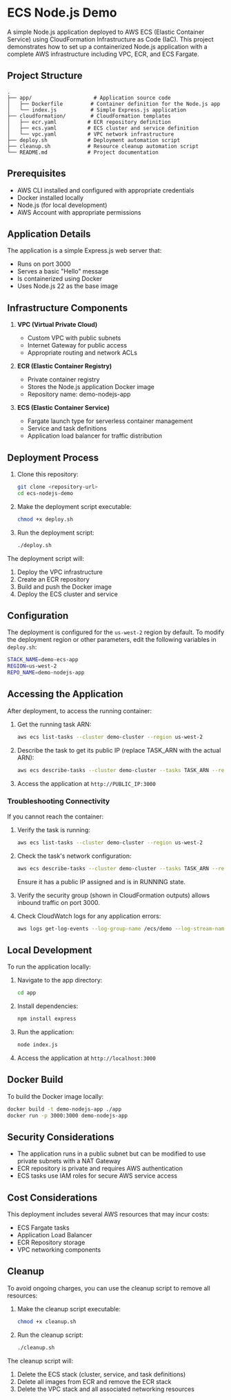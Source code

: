 # ECS Node.js Demo

A simple Node.js application deployed to AWS ECS (Elastic Container Service) using CloudFormation Infrastructure as Code (IaC). This project demonstrates how to set up a containerized Node.js application with a complete AWS infrastructure including VPC, ECR, and ECS Fargate.

## Project Structure

```
.
├── app/                    # Application source code
│   ├── Dockerfile         # Container definition for the Node.js app
│   └── index.js           # Simple Express.js application
├── cloudformation/        # CloudFormation templates
│   ├── ecr.yaml          # ECR repository definition
│   ├── ecs.yaml          # ECS cluster and service definition
│   └── vpc.yaml          # VPC network infrastructure
├── deploy.sh             # Deployment automation script
├── cleanup.sh            # Resource cleanup automation script
└── README.md             # Project documentation
```

## Prerequisites

- AWS CLI installed and configured with appropriate credentials
- Docker installed locally
- Node.js (for local development)
- AWS Account with appropriate permissions

## Application Details

The application is a simple Express.js web server that:
- Runs on port 3000
- Serves a basic "Hello" message
- Is containerized using Docker
- Uses Node.js 22 as the base image

## Infrastructure Components

1. **VPC (Virtual Private Cloud)**
   - Custom VPC with public subnets
   - Internet Gateway for public access
   - Appropriate routing and network ACLs

2. **ECR (Elastic Container Registry)**
   - Private container registry
   - Stores the Node.js application Docker image
   - Repository name: demo-nodejs-app

3. **ECS (Elastic Container Service)**
   - Fargate launch type for serverless container management
   - Service and task definitions
   - Application load balancer for traffic distribution

## Deployment Process

1. Clone this repository:
   ```bash
   git clone <repository-url>
   cd ecs-nodejs-demo
   ```

2. Make the deployment script executable:
   ```bash
   chmod +x deploy.sh
   ```

3. Run the deployment script:
   ```bash
   ./deploy.sh
   ```

The deployment script will:
1. Deploy the VPC infrastructure
2. Create an ECR repository
3. Build and push the Docker image
4. Deploy the ECS cluster and service

## Configuration

The deployment is configured for the `us-west-2` region by default. To modify the deployment region or other parameters, edit the following variables in `deploy.sh`:

```bash
STACK_NAME=demo-ecs-app
REGION=us-west-2
REPO_NAME=demo-nodejs-app
```

## Accessing the Application

After deployment, to access the running container:

1. Get the running task ARN:
   ```bash
   aws ecs list-tasks --cluster demo-cluster --region us-west-2
   ```

2. Describe the task to get its public IP (replace TASK_ARN with the actual ARN):
   ```bash
   aws ecs describe-tasks --cluster demo-cluster --tasks TASK_ARN --region us-west-2
   ```

3. Access the application at `http://PUBLIC_IP:3000`

### Troubleshooting Connectivity

If you cannot reach the container:

1. Verify the task is running:
   ```bash
   aws ecs list-tasks --cluster demo-cluster --region us-west-2
   ```

2. Check the task's network configuration:
   ```bash
   aws ecs describe-tasks --cluster demo-cluster --tasks TASK_ARN --region us-west-2
   ```
   Ensure it has a public IP assigned and is in RUNNING state.

3. Verify the security group (shown in CloudFormation outputs) allows inbound traffic on port 3000.

4. Check CloudWatch logs for any application errors:
   ```bash
   aws logs get-log-events --log-group-name /ecs/demo --log-stream-name demo/demo-container/TASK_ID
   ```

## Local Development

To run the application locally:

1. Navigate to the app directory:
   ```bash
   cd app
   ```

2. Install dependencies:
   ```bash
   npm install express
   ```

3. Run the application:
   ```bash
   node index.js
   ```

4. Access the application at `http://localhost:3000`

## Docker Build

To build the Docker image locally:

```bash
docker build -t demo-nodejs-app ./app
docker run -p 3000:3000 demo-nodejs-app
```

## Security Considerations

- The application runs in a public subnet but can be modified to use private subnets with a NAT Gateway
- ECR repository is private and requires AWS authentication
- ECS tasks use IAM roles for secure AWS service access

## Cost Considerations

This deployment includes several AWS resources that may incur costs:
- ECS Fargate tasks
- Application Load Balancer
- ECR Repository storage
- VPC networking components

## Cleanup

To avoid ongoing charges, you can use the cleanup script to remove all resources:

1. Make the cleanup script executable:
   ```bash
   chmod +x cleanup.sh
   ```

2. Run the cleanup script:
   ```bash
   ./cleanup.sh
   ```

The cleanup script will:
1. Delete the ECS stack (cluster, service, and task definitions)
2. Delete all images from ECR and remove the ECR stack
3. Delete the VPC stack and all associated networking resources

